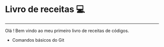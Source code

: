 # Livro de receitas :computer:

_______

Olá ! Bem vindo ao meu primeiro livro de receitas de códigos.

- Comandos básicos do Git

